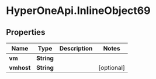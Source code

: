 # HyperOneApi.InlineObject69

## Properties
Name | Type | Description | Notes
------------ | ------------- | ------------- | -------------
**vm** | **String** |  | 
**vmhost** | **String** |  | [optional] 


